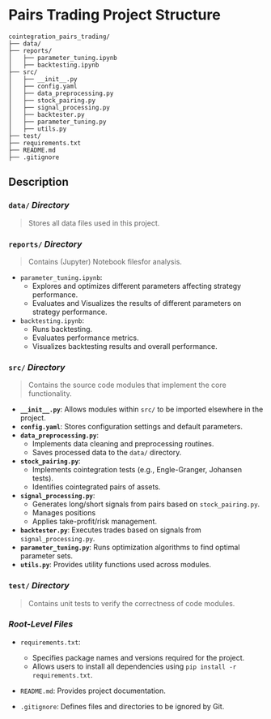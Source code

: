 # Pairs Trading Project Structure
```
cointegration_pairs_trading/
├── data/
├── reports/
│   ├── parameter_tuning.ipynb
│   ├── backtesting.ipynb
├── src/
│   ├── __init__.py
│   ├── config.yaml
│   ├── data_preprocessing.py
│   ├── stock_pairing.py
│   ├── signal_processing.py
│   ├── backtester.py
│   ├── parameter_tuning.py
│   ├── utils.py
├── test/
├── requirements.txt
├── README.md
├── .gitignore
```
## Description
### `data/` *Directory*
> Stores all data files used in this project.

### `reports/` *Directory*
> Contains (Jupyter) Notebook filesfor analysis.
- `parameter_tuning.ipynb`:
  - Explores and optimizes different parameters affecting strategy performance.
  - Evaluates and Visualizes the results of different parameters on strategy performance.
- `backtesting.ipynb`:
  - Runs backtesting.
  - Evaluates performance metrics.
  - Visualizes backtesting results and overall performance.

### `src/` *Directory*
> Contains the source code modules that implement the core functionality.
- **`__init__.py`**: Allows modules within `src/` to be imported elsewhere in the project.
- **`config.yaml`**: Stores configuration settings and default parameters.
- **`data_preprocessing.py`**:
  - Implements data cleaning and preprocessing routines.
  - Saves processed data to the `data/` directory.
- **`stock_pairing.py`**:
  - Implements cointegration tests (e.g., Engle-Granger, Johansen tests).
  - Identifies cointegrated pairs of assets.
- **`signal_processing.py`**:
  - Generates long/short signals from pairs based on `stock_pairing.py`.
  - Manages positions
  - Applies take-profit/risk management.
- **`backtester.py`**: Executes trades based on signals from `signal_processing.py`.
- **`parameter_tuning.py`**: Runs optimization algorithms to find optimal parameter sets.
- **`utils.py`**: Provides utility functions used across modules.

### `test/` *Directory*
> Contains unit tests to verify the correctness of code modules.

### *Root-Level Files*
- `requirements.txt`:
  - Specifies package names and versions required for the project.
  - Allows users to install all dependencies using `pip install -r requirements.txt`.

- `README.md`: Provides project documentation.

- `.gitignore`: Defines files and directories to be ignored by Git.
